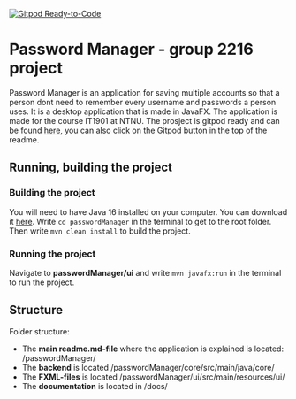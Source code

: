 [![Gitpod Ready-to-Code](https://img.shields.io/badge/Gitpod-Ready--to--Code-blue?logo=gitpod)](https://gitpod.stud.ntnu.no/#https://gitlab.stud.idi.ntnu.no/it1901/groups-2022/gr2216/gr2216)

# Password Manager - group 2216 project

Password Manager is an application for saving multiple accounts so that a person dont need to remember every username and passwords a person uses.
It is a desktop application that is made in JavaFX. The application is made for the course IT1901 at NTNU.
The prosject is gitpod ready and can be found [here](https://gitpod.stud.ntnu.no/#https://gitlab.stud.idi.ntnu.no/it1901/groups-2022/gr2216/gr2216), you can also click on the Gitpod button in the top of the readme.

## Running, building the project

### Building the project

You will need to have Java 16 installed on your computer. You can download it [here](https://www.oracle.com/java/technologies/javase-jdk16-downloads.html).
Write `cd passwordManager` in the terminal to get to the root folder. Then write `mvn clean install` to build the project.

### Running the project

Navigate to **passwordManager/ui** and write `mvn javafx:run` in the terminal to run the project.

## Structure

Folder structure:

- The **main readme.md-file** where the application is explained is located: /passwordManager/
- The **backend** is located /passwordManager/core/src/main/java/core/
- The **FXML-files** is located /passwordManager/ui/src/main/resources/ui/
- The **documentation** is located in /docs/
